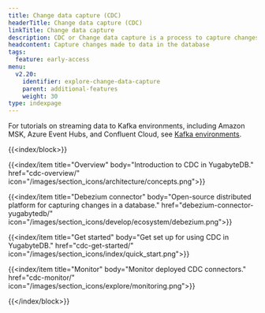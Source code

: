 ```yaml
---
title: Change data capture (CDC)
headerTitle: Change data capture (CDC)
linkTitle: Change data capture
description: CDC or Change data capture is a process to capture changes made to data in the database.
headcontent: Capture changes made to data in the database
tags:
  feature: early-access
menu:
  v2.20:
    identifier: explore-change-data-capture
    parent: additional-features
    weight: 30
type: indexpage
---
```


For tutorials on streaming data to Kafka environments, including Amazon MSK, Azure Event Hubs, and Confluent Cloud, see [Kafka environments](/preview/develop/tutorials/cdc-tutorials/).

{{<index/block>}}

  {{<index/item
    title="Overview"
    body="Introduction to CDC in YugabyteDB."
    href="cdc-overview/"
    icon="/images/section_icons/architecture/concepts.png">}}

  {{<index/item
    title="Debezium connector"
    body="Open-source distributed platform for capturing changes in a database."
    href="debezium-connector-yugabytedb/"
    icon="/images/section_icons/develop/ecosystem/debezium.png">}}

  {{<index/item
    title="Get started"
    body="Get set up for using CDC in YugabyteDB."
    href="cdc-get-started/"
    icon="/images/section_icons/index/quick_start.png">}}

  {{<index/item
    title="Monitor"
    body="Monitor deployed CDC connectors."
    href="cdc-monitor/"
    icon="/images/section_icons/explore/monitoring.png">}}

{{</index/block>}}
